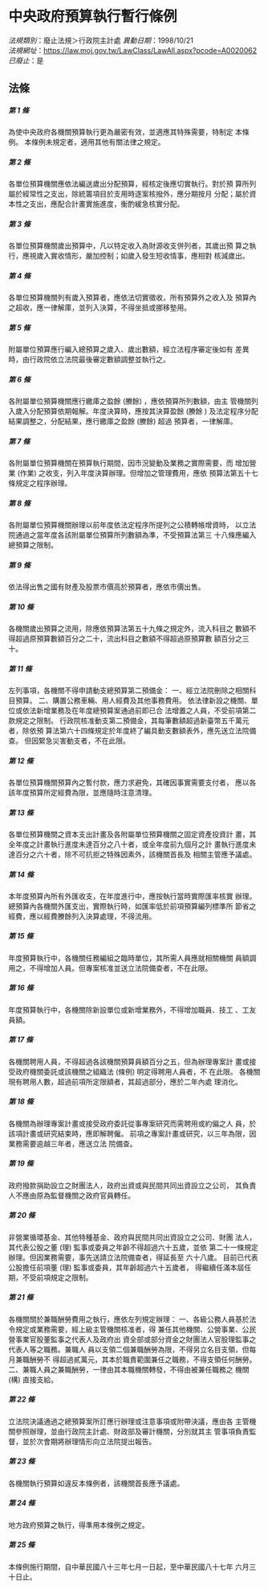 # 中央政府預算執行暫行條例

*法規類別*：廢止法規＞行政院主計處
*異動日期*：1998/10/21  
*法規網址*：https://law.moj.gov.tw/LawClass/LawAll.aspx?pcode=A0020062
*已廢止*：是


## 法條
##### 第 1 條
為使中央政府各機關預算執行更為嚴密有效，並適應其特殊需要，特制定
本條例。
本條例未規定者，適用其他有關法律之規定。

##### 第 2 條
各單位預算機關應依法編送歲出分配預算，經核定後應切實執行。對於預
算所列屬於經常性之支出，除統籌項目於支用時逐案核撥外，應分期按月
分配；屬於資本性之支出，應配合計畫實施進度，衡酌緩急核實分配。

##### 第 3 條
各單位預算機關歲出預算中，凡以特定收入為財源收支併列者，其歲出預
算之執行，應視歲入實收情形，嚴加控制；如歲入發生短收情事，應相對
核減歲出。

##### 第 4 條
各單位預算機關列有歲入預算者，應依法切實徵收，所有預算外之收入及
預算內之超收，應一律解庫，並列入決算，不得坐抵或挪移墊用。

##### 第 5 條
附屬單位預算應行編入總預算之歲入、歲出數額，經立法程序審定後如有
差異時，由行政院依立法院最後審定數額調整並執行之。

##### 第 6 條
各附屬單位預算機關應行繳庫之盈餘 (賸餘) ，應依預算所列數額，由主
管機關列入歲入分配預算依期報解。年度決算時，應按其決算盈餘 (賸餘
) 及法定程序分配結果調整之，分配結果，應行繳庫之盈餘 (賸餘) 超過
預算者，一律解庫。

##### 第 7 條
各附屬單位預算機關在預算執行期間，因市況變動及業務之實際需要，而
增加營業 (作業) 之收支，列入年度決算辦理。但增加之管理費用，應依
預算法第五十七條規定之程序辦理。

##### 第 8 條
各附屬單位預算機關辦理以前年度依法定程序所提列之公積轉帳增資時，
以立法院通過之當年度各該附屬單位預算所列數額為準，不受預算法第三
十八條應編入總預算之限制。

##### 第 9 條
依法得出售之國有財產及股票市價高於預算者，應依市價出售。

##### 第 10 條
各機關歲出預算之流用，除應依預算法第五十九條之規定外，流入科目之
數額不得超過原預算數額百分之二十，流出科目之數額不得超過原預算數
額百分之三十。

##### 第 11 條
左列事項，各機關不得申請動支總預算第二預備金：
一、經立法院刪除之相關科目預算。
二、購置公務車輛、用人經費及其他事務費用。
依法律新設之機關、單位或依法新增業務及在年度總預算案通過前即已合
法增置之人員，不受前項第二款規定之限制。
行政院核准動支第二預備金，其每筆數額超過新臺幣五千萬元者，除依預
算法第六十四條規定於年度終了編具動支數額表外，應先送立法院備查。
但因緊急災害動支者，不在此限。

##### 第 12 條
各單位預算機關預算內之暫付款，應力求避免，其確因事實需要支付者，
應以各該年度預算所定經費為限，並應隨時注意清理。

##### 第 13 條
各單位預算機關之資本支出計畫及各附屬單位預算機關之固定資產投資計
畫，其全年度之計畫執行進度未達百分之八十者，或全年度前九個月之計
畫執行進度未達百分之六十者，除不可抗拒之特殊因素外，該機關首長及
相關主管應予議處。

##### 第 14 條
本年度預算內所有外匯收支，在年度進行中，應按執行當時實際匯率核實
辦理。
總預算內各機關外匯支出，實際執行時，如匯率低於前項預算編列標準所
節省之經費，應以經費賸餘列入決算處理，不得流用。

##### 第 15 條
年度預算執行中，各機關任務編組之臨時單位，其所需人員應就相關機關
員額調用之，不得增加人員。但專案核准並送立法院備查者，不在此限。

##### 第 16 條
年度預算執行中，各機關除新設單位或新增業務外，不得增加職員、技工
、工友員額。

##### 第 17 條
各機關聘用人員，不得超過各該機關預算員額百分之五，但為辦理專案計
畫或接受政府機關委託或該機關之組織法 (條例) 明定得聘用人員者，不
在此限。
各機關現有聘用人數，超過前項所定限額者，其超過部分，應於二年內處
理消化。

##### 第 18 條
各機關為辦理專案計畫或接受政府委託從事專案研究而需聘用或約偏之人
員，於該項計畫或研究結束時，應即解聘僱。
前項之專案計畫或研究，以三年為限，因業務需要逾越三年者，應送立法
院備查。

##### 第 19 條
政府撥款捐助設立之財團法人，政府出資或與民間共同出資設立之公司，
其負責人不應由原為監督機關之政府官員轉任。

##### 第 20 條
非營業循環基金、其他特種基金、政府與民間共同出資設立之公司、財團
法人，其代表公股之董 (理) 監事或委員之年齡不得超過六十五歲，並依
第二十一條規定辦理。但因業務需要，事先送請立法院備查者，得延長至
六十八歲。
目前已代表公股擔任前項董 (理) 監事或委員，其年齡超過六十五歲者，
得繼續任滿本屆任期，不受前項規定之限制。

##### 第 21 條
各機關關於兼職酬勞費用之執行，應依左列規定辦理：
一、各級公務人員基於法令規定或業務需要，經上級主管機關核准者，得
    兼任其他機關、公營事業、公民營事業官股董監事之代表人及政府出
    資全部或部分資金之財團法人官股理監事之代表人等之職務。兼職人
    員以支領二個兼職酬勞為限，不得另立名目支領，但每月兼職酬勞不
    得超過貳萬元，其本於職責範圍兼任之職務，不得支領任何酬勞。
二、兼職人員之兼職酬勞，一律由其本職機關轉發，不得由被兼任職務之
    機關 (構) 直接支給。


##### 第 22 條
立法院決議通過之總預算案所訂應行辦理或注意事項或附帶決議，應由各
主管機關參照辦理，並由行政院主計處、財政部及審計機關，分別就其主
管事項負責監督，並於次會期將辦理情形向立法院提出報告。

##### 第 23 條
各機關執行預算如違反本條例者，該機關首長應予議處。

##### 第 24 條
地方政府預算之執行，得準用本條例之規定。

##### 第 25 條
本條例施行期間，自中華民國八十三年七月一日起，至中華民國八十七年
六月三十日止。



